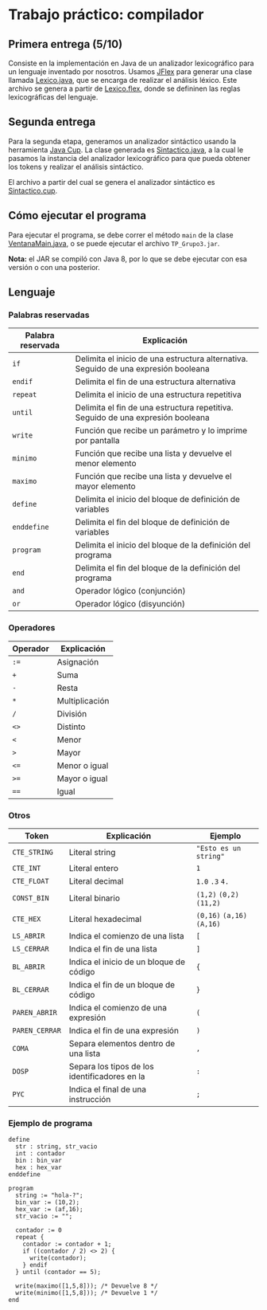 # Trabajo práctico: compilador

## Primera entrega (5/10)

Consiste en la implementación en Java de un analizador lexicográfico para un lenguaje inventado por nosotros. Usamos [JFlex](https://www.jflex.de/) para generar una clase llamada [Lexico.java](src/ar/edu/unlu/teocomp1/grupo3/Lexico.java), que se encarga de realizar el análisis léxico. Este archivo se genera a partir de [Lexico.flex](Lexico.flex), donde se defininen las reglas lexicográficas del lenguaje.

## Segunda entrega

Para la segunda etapa, generamos un analizador sintáctico usando la herramienta [Java Cup](https://www2.cs.tum.edu/projects/cup/). La clase generada es [Sintactico.java](src/ar/edu/unlu/teocomp1/grupo3/Sintactico.java), a la cual le pasamos la instancia del analizador lexicográfico para que pueda obtener los tokens y realizar el análisis sintáctico.

El archivo a partir del cual se genera el analizador sintáctico es [Sintactico.cup](Sintactico.cup).

## Cómo ejecutar el programa

Para ejecutar el programa, se debe correr el método `main` de la clase [VentanaMain.java](src/ar/edu/unlu/teocomp1/grupo3/VentanaMain.java), o se puede ejecutar el archivo `TP_Grupo3.jar`.

**Nota:** el JAR se compiló con Java 8, por lo que se debe ejecutar con esa versión o con una posterior.

## Lenguaje

### Palabras reservadas

Palabra reservada | Explicación
---|---
`if` | Delimita el inicio de una estructura alternativa. Seguido de una expresión booleana
`endif` | Delimita el fin de una estructura alternativa
`repeat` | Delimita el inicio de una estructura repetitiva
`until` | Delimita el fin de una estructura repetitiva. Seguido de una expresión booleana
`write` | Función que recibe un parámetro y lo imprime por pantalla
`minimo` | Función que recibe una lista y devuelve el menor elemento
`maximo` | Función que recibe una lista y devuelve el mayor elemento
`define` | Delimita el inicio del bloque de definición de variables
`enddefine` | Delimita el fin del bloque de definición de variables
`program` | Delimita el inicio del bloque de la definición del programa
`end` | Delimita el fin del bloque de la definición del programa
`and` | Operador lógico (conjunción)
`or` | Operador lógico (disyunción)

### Operadores

Operador | Explicación
---|---
`:=` | Asignación
`+` | Suma
`-` | Resta
`*` | Multiplicación
`/` | División
`<>` | Distinto
`<` | Menor
`>` | Mayor
`<=` | Menor o igual
`>=` | Mayor o igual
`==` | Igual

### Otros

Token | Explicación | Ejemplo
---|---|---
`CTE_STRING` | Literal string | `"Esto es un string"`
`CTE_INT` | Literal entero | `1`
`CTE_FLOAT` | Literal decimal | `1.0` `.3` `4.`
`CONST_BIN` | Literal binario | `(1,2)` `(0,2)` `(11,2)`
`CTE_HEX` | Literal hexadecimal | `(0,16)` `(a,16)` `(A,16)`
`LS_ABRIR` | Indica el comienzo de una lista | `[`
`LS_CERRAR` | Indica el fin de una lista | `]`
`BL_ABRIR` | Indica el inicio de un bloque de código | `{`
`BL_CERRAR` | Indica el fin de un bloque de código | `}`
`PAREN_ABRIR` | Indica el comienzo de una expresión |  `(`
`PAREN_CERRAR` | Indica el fin de una expresión |  `)`
`COMA` | Separa elementos dentro de una lista | `,`
`DOSP`| Separa los tipos de los identificadores en la | `:`
`PYC` | Indica el final de una instrucción | `;`


### Ejemplo de programa

```
define
  str : string, str_vacio
  int : contador
  bin : bin_var
  hex : hex_var
enddefine

program
  string := "hola-?";
  bin_var := (10,2);
  hex_var := (af,16);
  str_vacio := "";

  contador := 0
  repeat {
    contador := contador + 1;
    if ((contador / 2) <> 2) {
      write(contador);
    } endif
  } until (contador == 5);

  write(maximo([1,5,8])); /* Devuelve 8 */
  write(minimo([1,5,8])); /* Devuelve 1 */
end
```
